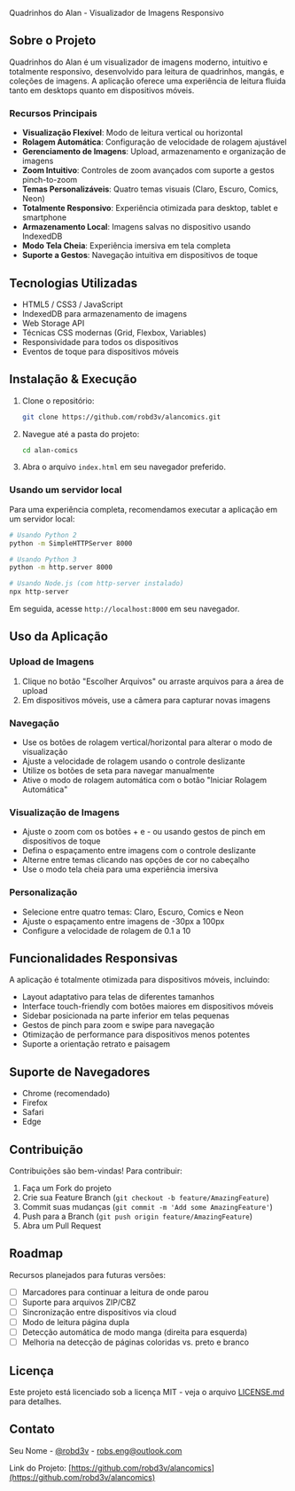 Quadrinhos do Alan - Visualizador de Imagens Responsivo

## Sobre o Projeto

Quadrinhos do Alan é um visualizador de imagens moderno, intuitivo e totalmente responsivo, desenvolvido para leitura de quadrinhos, mangás, e coleções de imagens. A aplicação oferece uma experiência de leitura fluida tanto em desktops quanto em dispositivos móveis.

### Recursos Principais

- **Visualização Flexível**: Modo de leitura vertical ou horizontal
- **Rolagem Automática**: Configuração de velocidade de rolagem ajustável
- **Gerenciamento de Imagens**: Upload, armazenamento e organização de imagens
- **Zoom Intuitivo**: Controles de zoom avançados com suporte a gestos pinch-to-zoom
- **Temas Personalizáveis**: Quatro temas visuais (Claro, Escuro, Comics, Neon)
- **Totalmente Responsivo**: Experiência otimizada para desktop, tablet e smartphone
- **Armazenamento Local**: Imagens salvas no dispositivo usando IndexedDB
- **Modo Tela Cheia**: Experiência imersiva em tela completa
- **Suporte a Gestos**: Navegação intuitiva em dispositivos de toque

## Tecnologias Utilizadas

- HTML5 / CSS3 / JavaScript
- IndexedDB para armazenamento de imagens
- Web Storage API
- Técnicas CSS modernas (Grid, Flexbox, Variables)
- Responsividade para todos os dispositivos
- Eventos de toque para dispositivos móveis

## Instalação & Execução

1. Clone o repositório:
   ```bash
   git clone https://github.com/robd3v/alancomics.git
   ```

2. Navegue até a pasta do projeto:
   ```bash
   cd alan-comics
   ```

3. Abra o arquivo `index.html` em seu navegador preferido.

### Usando um servidor local

Para uma experiência completa, recomendamos executar a aplicação em um servidor local:

```bash
# Usando Python 2
python -m SimpleHTTPServer 8000

# Usando Python 3
python -m http.server 8000

# Usando Node.js (com http-server instalado)
npx http-server
```

Em seguida, acesse `http://localhost:8000` em seu navegador.

## Uso da Aplicação

### Upload de Imagens

1. Clique no botão "Escolher Arquivos" ou arraste arquivos para a área de upload
2. Em dispositivos móveis, use a câmera para capturar novas imagens

### Navegação

- Use os botões de rolagem vertical/horizontal para alterar o modo de visualização
- Ajuste a velocidade de rolagem usando o controle deslizante
- Utilize os botões de seta para navegar manualmente
- Ative o modo de rolagem automática com o botão "Iniciar Rolagem Automática"

### Visualização de Imagens

- Ajuste o zoom com os botões + e - ou usando gestos de pinch em dispositivos de toque
- Defina o espaçamento entre imagens com o controle deslizante
- Alterne entre temas clicando nas opções de cor no cabeçalho
- Use o modo tela cheia para uma experiência imersiva

### Personalização

- Selecione entre quatro temas: Claro, Escuro, Comics e Neon
- Ajuste o espaçamento entre imagens de -30px a 100px
- Configure a velocidade de rolagem de 0.1 a 10

## Funcionalidades Responsivas

A aplicação é totalmente otimizada para dispositivos móveis, incluindo:

- Layout adaptativo para telas de diferentes tamanhos
- Interface touch-friendly com botões maiores em dispositivos móveis
- Sidebar posicionada na parte inferior em telas pequenas
- Gestos de pinch para zoom e swipe para navegação
- Otimização de performance para dispositivos menos potentes
- Suporte a orientação retrato e paisagem

## Suporte de Navegadores

- Chrome (recomendado)
- Firefox
- Safari
- Edge

## Contribuição

Contribuições são bem-vindas! Para contribuir:

1. Faça um Fork do projeto
2. Crie sua Feature Branch (`git checkout -b feature/AmazingFeature`)
3. Commit suas mudanças (`git commit -m 'Add some AmazingFeature'`)
4. Push para a Branch (`git push origin feature/AmazingFeature`)
5. Abra um Pull Request

## Roadmap

Recursos planejados para futuras versões:

- [ ] Marcadores para continuar a leitura de onde parou
- [ ] Suporte para arquivos ZIP/CBZ
- [ ] Sincronização entre dispositivos via cloud
- [ ] Modo de leitura página dupla
- [ ] Detecção automática de modo manga (direita para esquerda)
- [ ] Melhoria na detecção de páginas coloridas vs. preto e branco

## Licença

Este projeto está licenciado sob a licença MIT - veja o arquivo [LICENSE.md](LICENSE.md) para detalhes.

## Contato

Seu Nome - [@robd3v](https://instagram.com/robd3v) - robs.eng@outlook.com

Link do Projeto: [https://github.com/robd3v/alancomics](https://github.com/robd3v/alancomics)
